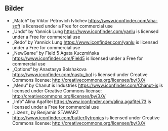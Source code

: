 ## Bilder

- „Match“ by Viktor Petrovich Ivlichev https://www.iconfinder.com/aha-soft is licensed under a Free for commercial use
- „Undo“ by Yannick Lung https://www.iconfinder.com/yanlu is licensed under a Free for commercial use
- „Redo“ by Yannick Lung https://www.iconfinder.com/yanlu is licensed under a Free for commercial use
- „NewGame“ by Field 5 Agata Kuczmińska  https://www.iconfinder.com/Field5 is licensed under a Free for commercial use
- „Options“ by Anastasya Bolshakova https://www.iconfinder.com/nastu_bol is licensed under Creative Commons license:
http://creativecommons.org/licenses/by/3.0/
- „Menu“ by Chanut is Industries https://www.iconfinder.com/Chanut-is is licensed under Creative Commons license:
http://creativecommons.org/licenses/by/3.0/
- „Info“ Alina Agafitei https://www.iconfinder.com/alina.agafitei.73  is licensed under a Free for commercial use
- „Lizenz„ by Benjamin STAWARZ https://www.iconfinder.com/butterflytronics is licensed under Creative Commons license:
http://creativecommons.org/licenses/by/3.0/